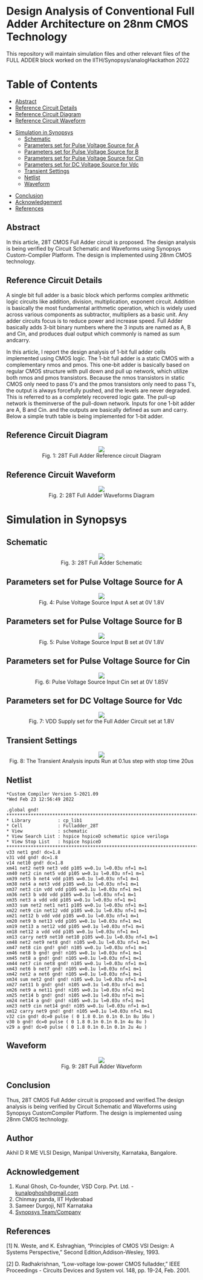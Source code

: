 # Design Analysis of Conventional Full Adder Architecture on 28nm CMOS Technology
This repository will maintain simulation files and other relevant files of the FULL ADDER block worked on the IITH/Synopsys/analogHackathon 2022

# Table of Contents
  * [Abstract](#abstract)
  * [Reference Circuit Details](#reference-circuit-details)
  * [Reference Circuit Diagram](#reference-circuit-diagram)
  * [Reference Circuit Waveform](#reference-circuit-waveform)
- [Simulation in Synopsys](#simulation-in-synopsys)
  * [Schematic](#schematic)
  * [Parameters set for Pulse Voltage Source for A](#parameters-set-for-pulse-voltage-source-for-A)
  * [Parameters set for Pulse Voltage Source for B](#parameters-set-for-pulse-voltage-source-for-B)
  * [Parameters set for Pulse Voltage Source for Cin](#parameters-set-for-pulse-voltage-source-for-Cin)
  * [Parameters set for DC Voltage Source for Vdc](#parameters-set-for-dc-voltage-source-for-Vdc)
  * [Transient Settings](#transient-settings)
  * [Netlist](#netlist)
  * [Waveform](#waveform)
 * [Conclusion](#conclusion)
 * [Acknowledgement](#acknowlegement)
 * [References](#references)


## Abstract

In this article, 28T CMOS Full Adder circuit is proposed. The design analysis is being verified by Circuit Schematic and Waveforms using Synopsys Custom-Compiler Platform. The design is implemented using 28nm CMOS technology.


## Reference Circuit Details

A single bit full adder is a basic block which performs complex arithmetic logic circuits like addition, division, multiplication, exponent circuit. Addition is basically the most
fundamental arithmetic operation, which is widely used across various components as subtractor, multipliers as a basic unit. Any adder circuits focus is to reduce power and increase
speed. Full Adder basically adds 3-bit binary numbers where the 3 inputs are named as A, B and Cin, and produces dual output which commonly is named as sum andcarry.

In this article, I report the design analysis of 1-bit full adder cells implemented using CMOS logic. The 1-bit full adder is a static CMOS with a complementary nmos and pmos. This
one-bit adder is basically based on regular CMOS structure with pull down and pull up network, which utilize both nmos and pmos transistors. Because the nmos transistors in static
CMOS only need to pass 0's and the pmos transistors only need to pass 1's, the output is always forcefully pushed, and the levels are never degraded. This is referred to as a completely recovered logic gate. The pull-up network is theminverse of the pull-down network. Inputs for one 1-bit adder are A, B and Cin. and the outputs are basically defined as sum and carry. Below a simple truth table is being implemented for 1-bit adder.

## Reference Circuit Diagram
<p align="center">
<img src="Images/Conventional-CMOS-full-adder_W640.jpg"></br>
  Fig. 1: 28T Full Adder Reference circuit Diagram 
</p>

## Reference Circuit Waveform
<p align="center">
<img src="Images/Full_Adder_refrence_waveform.png"></br>
  Fig. 2: 28T Full Adder Waveforms Diagram 
</p>

# Simulation in Synopsys
## Schematic
<p align="center">
<img src="Images/Full_Adder_Schematic_1.png"></br>
  Fig. 3: 28T Full Adder Schematic 
</p>

## Parameters set for Pulse Voltage Source for A
<p align="center">
<img src="Images/A.png"></br>
  Fig. 4: Pulse Voltage Source Input A set at 0V 1.8V 
</p>

## Parameters set for Pulse Voltage Source for B
<p align="center">
<img src="Images/B.png"></br>
  Fig. 5: Pulse Voltage Source Input B set at 0V 1.8V 
</p>

## Parameters set for Pulse Voltage Source for Cin
<p align="center">
<img src="Images/Cin.png"></br>
  Fig. 6: Pulse Voltage Source Input Cin set at 0V 1.85V 
</p>

## Parameters set for DC Voltage Source for Vdc
<p align="center">
<img src="Images/Vdc.png"></br>
  Fig. 7: VDD Supply set for the Full Adder Circuit set at 1.8V 
</p>

## Transient Settings
<p align="center">
<img src="Images/Transient_analysis.png"></br>
  Fig. 8: The Transient Analysis inputs Run at 0.1us step with stop time 20us 
</p>

## Netlist
```
*Custom Compiler Version S-2021.09
*Wed Feb 23 12:56:49 2022

.global gnd!
********************************************************************************
* Library          : cp_lib1
* Cell             : Fulladder_28T
* View             : schematic
* View Search List : hspice hspiceD schematic spice veriloga
* View Stop List   : hspice hspiceD
********************************************************************************
v33 net1 gnd! dc=1.8
v31 vdd gnd! dc=1.8
v14 net10 gnd! dc=1.8
xm41 net2 net9 net3 vdd p105 w=0.1u l=0.03u nf=1 m=1
xm40 net2 cin net5 vdd p105 w=0.1u l=0.03u nf=1 m=1
xm39 net5 b net4 vdd p105 w=0.1u l=0.03u nf=1 m=1
xm38 net4 a net3 vdd p105 w=0.1u l=0.03u nf=1 m=1
xm37 net3 cin vdd vdd p105 w=0.1u l=0.03u nf=1 m=1
xm36 net3 b vdd vdd p105 w=0.1u l=0.03u nf=1 m=1
xm35 net3 a vdd vdd p105 w=0.1u l=0.03u nf=1 m=1
xm33 sum net2 net1 net1 p105 w=0.1u l=0.03u nf=1 m=1
xm22 net9 cin net12 vdd p105 w=0.1u l=0.03u nf=1 m=1
xm21 net12 b vdd vdd p105 w=0.1u l=0.03u nf=1 m=1
xm20 net9 b net13 vdd p105 w=0.1u l=0.03u nf=1 m=1
xm19 net13 a net12 vdd p105 w=0.1u l=0.03u nf=1 m=1
xm18 net12 a vdd vdd p105 w=0.1u l=0.03u nf=1 m=1
xm13 carry net9 net10 net10 p105 w=0.1u l=0.03u nf=1 m=1
xm48 net2 net9 net8 gnd! n105 w=0.1u l=0.03u nf=1 m=1
xm47 net8 cin gnd! gnd! n105 w=0.1u l=0.03u nf=1 m=1
xm46 net8 b gnd! gnd! n105 w=0.1u l=0.03u nf=1 m=1
xm45 net8 a gnd! gnd! n105 w=0.1u l=0.03u nf=1 m=1
xm44 net7 cin net8 gnd! n105 w=0.1u l=0.03u nf=1 m=1
xm43 net6 b net7 gnd! n105 w=0.1u l=0.03u nf=1 m=1
xm42 net2 a net6 gnd! n105 w=0.1u l=0.03u nf=1 m=1
xm34 sum net2 gnd! gnd! n105 w=0.1u l=0.03u nf=1 m=1
xm27 net11 b gnd! gnd! n105 w=0.1u l=0.03u nf=1 m=1
xm26 net9 a net11 gnd! n105 w=0.1u l=0.03u nf=1 m=1
xm25 net14 b gnd! gnd! n105 w=0.1u l=0.03u nf=1 m=1
xm24 net14 a gnd! gnd! n105 w=0.1u l=0.03u nf=1 m=1
xm23 net9 cin net14 gnd! n105 w=0.1u l=0.03u nf=1 m=1
xm12 carry net9 gnd! gnd! n105 w=0.1u l=0.03u nf=1 m=1
v32 cin gnd! dc=0 pulse ( 0 1.8 0.1n 0.1n 0.1n 8u 16u )
v30 b gnd! dc=0 pulse ( 0 1.8 0.1n 0.1n 0.1n 4u 8u )
v29 a gnd! dc=0 pulse ( 0 1.8 0.1n 0.1n 0.1n 2u 4u )

```
## Waveform
<p align="center">
<img src="Images/Full_Adder_Schematic_waveform_1.png"></br>
  Fig. 9: 28T Full Adder Waveform 
</p>

## Conclusion
Thus, 28T CMOS Full Adder circuit is proposed and verified.The design analysis is being verified by Circuit Schematic and Waveforms using Synopsys CustomCompiler Platform. The design is implemented using 28nm CMOS technology.

## Author
Akhil D R ME VLSI Design, Manipal University, Karnataka, Bangalore.
## Acknowledgement
1. Kunal Ghosh, Co-founder, VSD Corp. Pvt. Ltd. - kunalpghosh@gmail.com
2. Chinmay panda, IIT Hyderabad
3. Sameer Durgoji, NIT Karnataka
4. [Synopsys Team/Company](https://www.synopsys.com/)

## References
[1] N. Weste, and K. Eshraghian, “Principles of CMOS VSI Design: A Systems Perspective,” Second Edition,Addison-Wesley, 1993.

[2] D. Radhakrishnan, “Low-voltage low-power CMOS fulladder,” IEEE Proceedings - Circuits Devices and System vol. 148, pp. 19-24, Feb. 2001.
